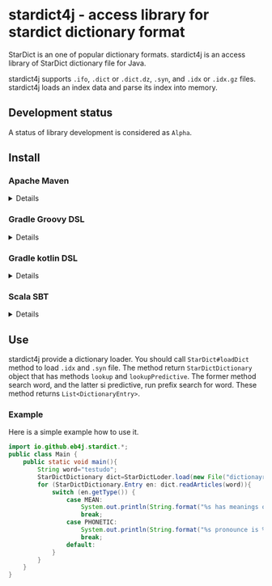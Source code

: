 # stardict4j - access library for stardict dictionary format

StarDict is an one of popular dictionary formats.
stardict4j is an access library of StarDict dictionary file for Java.

stardict4j supports `.ifo`, `.dict` or `.dict.dz`, `.syn`,
and `.idx` or `.idx.gz` files.
stardict4j loads an index data and parse its index into memory.

## Development status

A status of library development is considered as `Alpha`.

## Install


### Apache Maven

<details>

```xml
<dependency>
  <groupId>io.github.eb4j</groupId>
  <artifactId>stardict4j</artifactId>
  <version>0.1.0</version>
</dependency>
```

</details>

### Gradle Groovy DSL

<details>validateAbsolutePath? 

```groovy
implementation 'io.github.eb4j:stardict4j:0.1.0'
```
</details>

### Gradle kotlin DSL

<details>

```kotlin
implementation("io.github.eb4j:stardict4j:0.1.0")
```

</details>

### Scala SBT

<details>

```
libraryDependencies += "io.github.eb4j" % "stardict4j" % "0.1.0"
```

</details>

## Use

stardict4j provide a dictionary loader. You should call `StarDict#loadDict` method to load `.idx` and `.syn` file.
The method return `StarDictDictionary` object that has methods `lookup` and `lookupPredictive`. The former method
search word, and the latter si predictive, run prefix search for word.
These method returns `List<DictionaryEntry>`.

### Example

Here is a simple example how to use it.

```java
import io.github.eb4j.stardict.*;
public class Main {
    public static void main(){
        String word="testudo";
        StarDictDictionary dict=StarDictLoder.load(new File("dictionayr.ifo"));
        for (StarDictDictionary.Entry en: dict.readArticles(word)){
            switch (en.getType()) {
                case MEAN:
                    System.out.println(String.format("%s has meanings of %s\n", en.getWord(), en.getArticle()));
                    break;
                case PHONETIC:
                    System.out.println(String.format("%s pronounce is %s\n", en.getWord(), en.getArticle()));
                    break;
                default:
            }
        }
    }
}
```
